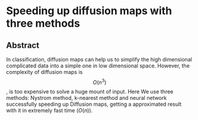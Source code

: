 # Speeding up diffusion maps with three methods

## Abstract
In classification, diffusion maps can help us to simplify the high dimensional complicated data into a simple one in low dimensional space. However, the complexity of diffusion maps is 
$$ O(n^3) $$
, is too expensive to solve a huge mount of input. Here We use three methods: Nystrom method, k-nearest method and neural network successfully speeding up Diffusion maps, getting a approximated result with it in extremely fast time ($O(n)$).
